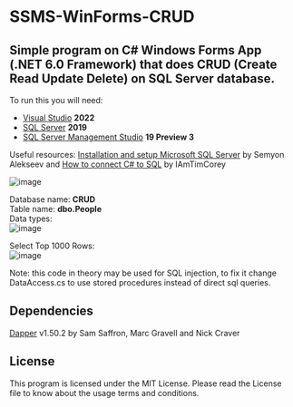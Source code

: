 # SSMS-WinForms-CRUD
## Simple program on C# Windows Forms App (.NET 6.0 Framework) that does CRUD (Create Read Update Delete) on SQL Server database.
To run this you will need:
- [Visual Studio](https://visualstudio.microsoft.com/vs/) **2022**
- [SQL Server](https://www.microsoft.com/en-us/sql-server/sql-server-downloads) **2019**
- [SQL Server Management Studio](https://learn.microsoft.com/en-us/sql/ssms/download-sql-server-management-studio-ssms?view=sql-server-ver16) **19 Preview 3**

Useful resources: [Installation and setup Microsoft SQL Server](https://youtu.be/dP_ZmYhNFlg) by Semyon Alekseev and [How to connect C# to SQL](https://youtu.be/Et2khGnrIqc) by IAmTimCorey

![image](https://user-images.githubusercontent.com/82185066/194978762-487c1793-4ae8-40c8-9f6f-22f9c32d8f11.png)

Database name: **CRUD**  
Table name: **dbo.People**  
Data types:  
![image](https://user-images.githubusercontent.com/82185066/194978955-174ca64a-ef59-46c0-987c-b49696d5e5a3.png)

Select Top 1000 Rows:  
![image](https://user-images.githubusercontent.com/82185066/194979022-5da20001-088c-460c-bb96-e4605b91bd9c.png)

Note: this code in theory may be used for SQL injection, to fix it change DataAccess.cs to use stored procedures instead of direct sql queries.

## Dependencies
[Dapper](https://www.nuget.org/packages/Dapper/) v1.50.2 by Sam Saffron, Marc Gravell and Nick Craver

## License
This program is licensed under the MIT License. Please read the License file to know about the usage terms and conditions.
